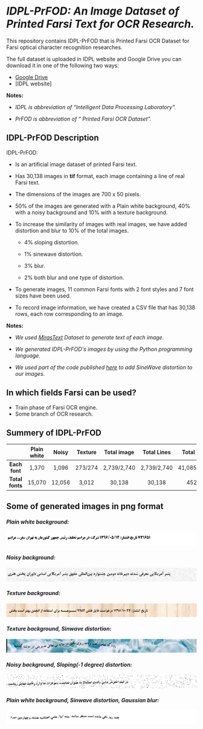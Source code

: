 # *IDPL-PrFOD: An Image Dataset of Printed Farsi Text for OCR Research.*
This repository contains IDPL-PrFOD that is Printed Farsi OCR Dataset for Farsi optical character recognition researches.

The full dataset is uploaded in IDPL website and Google Drive you can download it in one of the following two ways:

 + [Google Drive](https://drive.google.com/drive/folders/1Nhvs5WFQH-EAVK0zk8YyyJnSMdvYJJhw?usp=sharing)
 + [IDPL website]
 
**Notes:**
 + *IDPL is abbreviation of “Intelligent Data Processing Laboratory”.*

 + *PrFOD is abbreviation of “ Printed Farsi OCR Dataset”.*

## IDPL-PrFOD Description
IDPL-PrFOD:
+ Is an artificial image dataset of printed Farsi text.

+ Has 30,138 images in **tif** format, each image containing a line of real Farsi text.

+ The dimensions of the images are 700 x 50 pixels.

+ 50% of the images are generated with a Plain white background, 40% with a noisy background and 10% with a texture background.
 
+ To increase the similarity of images with real images, we have added distortion and blur to 10% of the total images.
  + 4% sloping distortion.
  
  + 1% sinewave distortion.
 
  + 3% blur.
  
  + 2% both blur and one type of distortion.
  
+ To generate images, 11 common Farsi fonts with 2 font styles and 7 font sizes have been used.

+ To record image information, we have created a CSV file that has 30,138 rows, each row corresponding to an image.
 
**Notes:**

 + *We used [MirasText](https://github.com/miras-tech/MirasText/tree/master/MirasText) Dataset to generate text of each image.*

 + *We generated IDPL-PrFOD's images by using the Python programming language.*

 + *We used part of the code published [here](https://github.com/Belval/TextRecognitionDataGenerator) to add SineWave distortion to our images.*

## In which fields Farsi can be used?
 + Train phase of Farsi OCR engine.
 + Some branch of OCR research.

## Summery of IDPL-PrFOD
| | **Plain white** | **Noisy** | **Texture** | **Total image**| **Total Lines** | **Total Words** |
:-:|:-:|:-:|:-:|:-:|:-:|:-:
| **Each font** | 1,370 | 1,096 | 273/274 | 2,739/2,740 | 2,739/2,740 | 41,085/41,100 |
| **Total fonts** | 15,070 | 12,056 | 3,012 | 30,138 | 30,138 | 452,070 |

## Some of generated images in png format
#### *Plain white background:*
![](images/16475.png)
#### *Noisy background:*
![](images/08252.png)
#### *Texture background:*
![](images/08230.png)
#### *Texture background, Sinwave distortion:*
![](images/05044.png)
#### *Noisy background, Sloping(-1 degree) distortion:*
![](images/21991.png)
#### *Plain white background, Sinwave distortion, Gaussian blur:*
![](images/14770.png)
